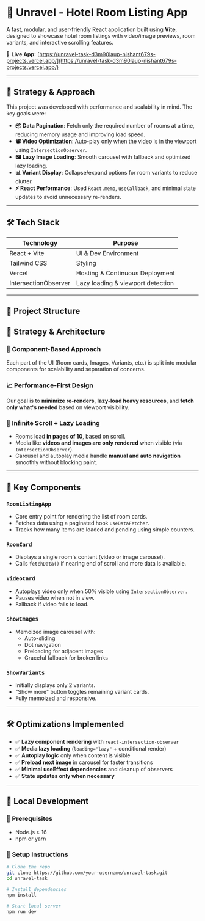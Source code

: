 # 🏨 Unravel - Hotel Room Listing App

A fast, modular, and user-friendly React application built using **Vite**, designed to showcase hotel room listings with video/image previews, room variants, and interactive scrolling features.

🚀 **Live App:** [https://unravel-task-d3m90laup-nishant679s-projects.vercel.app/](https://unravel-task-d3m90laup-nishant679s-projects.vercel.app/)

---

## 🧠 Strategy & Approach

This project was developed with performance and scalability in mind. The key goals were:

- **📦 Data Pagination**: Fetch only the required number of rooms at a time, reducing memory usage and improving load speed.
- **📽 Video Optimization**: Auto-play only when the video is in the viewport using `IntersectionObserver`.
- **🖼 Lazy Image Loading**: Smooth carousel with fallback and optimized lazy loading.
- **📊 Variant Display**: Collapse/expand options for room variants to reduce clutter.
- **⚡ React Performance**: Used `React.memo`, `useCallback`, and minimal state updates to avoid unnecessary re-renders.

---

## 🛠 Tech Stack

| Technology     | Purpose                             |
|----------------|-------------------------------------|
| React + Vite   | UI & Dev Environment                |
| Tailwind CSS   | Styling                             |
| Vercel         | Hosting & Continuous Deployment     |
| IntersectionObserver | Lazy loading & viewport detection |

---

## 📁 Project Structure

## 🚀 Strategy & Architecture

### 🧩 Component-Based Approach
Each part of the UI (Room cards, Images, Variants, etc.) is split into modular components for scalability and separation of concerns.

### 📈 Performance-First Design
Our goal is to **minimize re-renders**, **lazy-load heavy resources**, and **fetch only what's needed** based on viewport visibility.

### 🔄 Infinite Scroll + Lazy Loading
- Rooms load **in pages of 10**, based on scroll.
- Media like **videos and images are only rendered** when visible (via `IntersectionObserver`).
- Carousel and autoplay media handle **manual and auto navigation** smoothly without blocking paint.

---

## 🧱 Key Components

### `RoomListingApp`
- Core entry point for rendering the list of room cards.
- Fetches data using a paginated hook `useDataFetcher`.
- Tracks how many items are loaded and pending using simple counters.

### `RoomCard`
- Displays a single room's content (video or image carousel).
- Calls `fetchData()` if nearing end of scroll and more data is available.

### `VideoCard`
- Autoplays video only when 50% visible using `IntersectionObserver`.
- Pauses video when not in view.
- Fallback if video fails to load.

### `ShowImages`
- Memoized image carousel with:
  - Auto-sliding
  - Dot navigation
  - Preloading for adjacent images
  - Graceful fallback for broken links

### `ShowVariants`
- Initially displays only 2 variants.
- "Show more" button toggles remaining variant cards.
- Fully memoized and responsive.

---

## 🛠 Optimizations Implemented

- ✅ **Lazy component rendering** with `react-intersection-observer`
- ✅ **Media lazy loading** (`loading="lazy"` + conditional render)
- ✅ **Autoplay logic** only when content is visible
- ✅ **Preload next image** in carousel for faster transitions
- ✅ **Minimal useEffect dependencies** and cleanup of observers
- ✅ **State updates only when necessary**


---

## 🧪 Local Development

### 🔧 Prerequisites

- Node.js ≥ 16
- npm or yarn

### 🚀 Setup Instructions

```bash
# Clone the repo
git clone https://github.com/your-username/unravel-task.git
cd unravel-task

# Install dependencies
npm install

# Start local server
npm run dev


